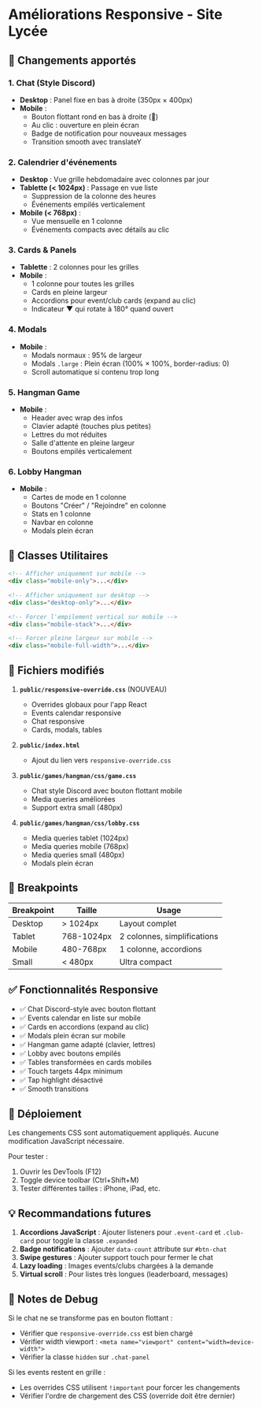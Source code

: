 # Améliorations Responsive - Site Lycée

## 📱 Changements apportés

### 1. **Chat (Style Discord)**
- **Desktop** : Panel fixe en bas à droite (350px × 400px)
- **Mobile** : 
  - Bouton flottant rond en bas à droite (💬)
  - Au clic : ouverture en plein écran
  - Badge de notification pour nouveaux messages
  - Transition smooth avec translateY

### 2. **Calendrier d'événements**
- **Desktop** : Vue grille hebdomadaire avec colonnes par jour
- **Tablette (< 1024px)** : Passage en vue liste
  - Suppression de la colonne des heures
  - Événements empilés verticalement
- **Mobile (< 768px)** : 
  - Vue mensuelle en 1 colonne
  - Événements compacts avec détails au clic

### 3. **Cards & Panels**
- **Tablette** : 2 colonnes pour les grilles
- **Mobile** : 
  - 1 colonne pour toutes les grilles
  - Cards en pleine largeur
  - Accordions pour event/club cards (expand au clic)
  - Indicateur ▼ qui rotate à 180° quand ouvert

### 4. **Modals**
- **Mobile** : 
  - Modals normaux : 95% de largeur
  - Modals `.large` : Plein écran (100% × 100%, border-radius: 0)
  - Scroll automatique si contenu trop long

### 5. **Hangman Game**
- **Mobile** :
  - Header avec wrap des infos
  - Clavier adapté (touches plus petites)
  - Lettres du mot réduites
  - Salle d'attente en pleine largeur
  - Boutons empilés verticalement

### 6. **Lobby Hangman**
- **Mobile** :
  - Cartes de mode en 1 colonne
  - Boutons "Créer" / "Rejoindre" en colonne
  - Stats en 1 colonne
  - Navbar en colonne
  - Modals plein écran

## 🎨 Classes Utilitaires

```html
<!-- Afficher uniquement sur mobile -->
<div class="mobile-only">...</div>

<!-- Afficher uniquement sur desktop -->
<div class="desktop-only">...</div>

<!-- Forcer l'empilement vertical sur mobile -->
<div class="mobile-stack">...</div>

<!-- Forcer pleine largeur sur mobile -->
<div class="mobile-full-width">...</div>
```

## 📂 Fichiers modifiés

1. **`public/responsive-override.css`** (NOUVEAU)
   - Overrides globaux pour l'app React
   - Events calendar responsive
   - Chat responsive
   - Cards, modals, tables

2. **`public/index.html`**
   - Ajout du lien vers `responsive-override.css`

3. **`public/games/hangman/css/game.css`**
   - Chat style Discord avec bouton flottant mobile
   - Media queries améliorées
   - Support extra small (480px)

4. **`public/games/hangman/css/lobby.css`**
   - Media queries tablet (1024px)
   - Media queries mobile (768px)
   - Media queries small (480px)
   - Modals plein écran

## 🔧 Breakpoints

| Breakpoint | Taille | Usage |
|------------|--------|-------|
| Desktop | > 1024px | Layout complet |
| Tablet | 768-1024px | 2 colonnes, simplifications |
| Mobile | 480-768px | 1 colonne, accordions |
| Small | < 480px | Ultra compact |

## ✅ Fonctionnalités Responsive

- ✅ Chat Discord-style avec bouton flottant
- ✅ Events calendar en liste sur mobile
- ✅ Cards en accordions (expand au clic)
- ✅ Modals plein écran sur mobile
- ✅ Hangman game adapté (clavier, lettres)
- ✅ Lobby avec boutons empilés
- ✅ Tables transformées en cards mobiles
- ✅ Touch targets 44px minimum
- ✅ Tap highlight désactivé
- ✅ Smooth transitions

## 🚀 Déploiement

Les changements CSS sont automatiquement appliqués. Aucune modification JavaScript nécessaire.

Pour tester :
1. Ouvrir les DevTools (F12)
2. Toggle device toolbar (Ctrl+Shift+M)
3. Tester différentes tailles : iPhone, iPad, etc.

## 💡 Recommandations futures

1. **Accordions JavaScript** : Ajouter listeners pour `.event-card` et `.club-card` pour toggle la classe `.expanded`
2. **Badge notifications** : Ajouter `data-count` attribute sur `#btn-chat`
3. **Swipe gestures** : Ajouter support touch pour fermer le chat
4. **Lazy loading** : Images events/clubs chargées à la demande
5. **Virtual scroll** : Pour listes très longues (leaderboard, messages)

## 🐛 Notes de Debug

Si le chat ne se transforme pas en bouton flottant :
- Vérifier que `responsive-override.css` est bien chargé
- Vérifier width viewport : `<meta name="viewport" content="width=device-width">`
- Vérifier la classe `hidden` sur `.chat-panel`

Si les events restent en grille :
- Les overrides CSS utilisent `!important` pour forcer les changements
- Vérifier l'ordre de chargement des CSS (override doit être dernier)
